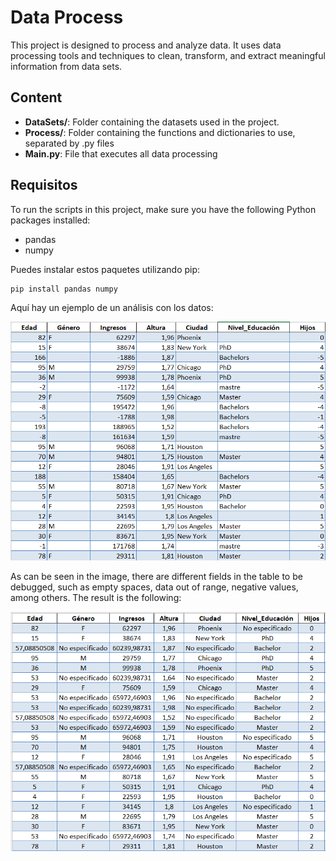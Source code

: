 # Data Process

This project is designed to process and analyze data. It uses data processing tools and techniques to clean, transform, and extract meaningful information from data sets.

## Content

- **DataSets/**: Folder containing the datasets used in the project.
- **Process/**: Folder containing the functions and dictionaries to use, separated by .py files
- **Main.py**: File that executes all data processing
  
## Requisitos

To run the scripts in this project, make sure you have the following Python packages installed:

- pandas
- numpy

Puedes instalar estos paquetes utilizando pip:

```bash
pip install pandas numpy

```
Aquí hay un ejemplo de un análisis con los datos:

![Data to Analyze](images/Tabla_sin_depurar.png)

As can be seen in the image, there are different fields in the table to be debugged, such as empty spaces, data out of range, negative values, among others. The result is the following:

![Cleaned data](images/Tabla_depurada.png)

